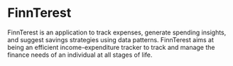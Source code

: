 # FinnTerest
FinnTerest is an application to track expenses, generate spending insights, and suggest savings strategies using data patterns. FinnTerest aims at being an efficient income-expenditure tracker to track and manage the finance needs of an individual at all stages of life.
